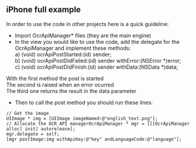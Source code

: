 iPhone full example
---------------

In order to use the code in other projects here is a quick guideline:

- Import OcrApiManager* files (they are the main engine)
- In the view you would like to use the code, add the delegate for the OcrApiManager and implement these methods:  
a) (void) ocrApiPostStarted:(id) sender;  
b) (void) ocrApiPostDidFailed:(id) sender withError:(NSError *)error;  
c) (void) ocrApiPostDidFinish:(id) sender withData:(NSData *)data;  

With the first method the post is started  
The second is raised when an error ocurred  
The third one returns the result in the data parameter

- Then to call the post method you should run these lines:  
```
// Get the image  
UIImage * img = [UIImage imageNamed:@"english_text.png"];  
// Allocate the OCR API managerOcrApiManager * mgr = [[[OcrApiManager alloc] init] autorelease];  
mgr.delegate = self;  
[mgr postImage:img withApiKey:@"key" andLanguageCode:@"language"];  
```  


